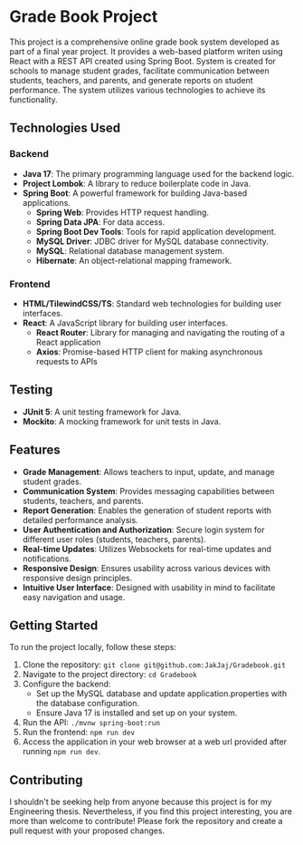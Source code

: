 # Grade Book Project

This project is a comprehensive online grade book system developed as part of a final year project. It provides a web-based platform writen using React with a REST API created using Spring Boot. System is created for schools to manage student grades, facilitate communication between students, teachers, and parents, and generate reports on student performance. The system utilizes various technologies to achieve its functionality. 

## Technologies Used

### Backend

- **Java 17**: The primary programming language used for the backend logic.
- **Project Lombok**: A library to reduce boilerplate code in Java.
- **Spring Boot**: A powerful framework for building Java-based applications.
    - **Spring Web**: Provides HTTP request handling.
    - **Spring Data JPA**: For data access.
    - **Spring Boot Dev Tools**: Tools for rapid application development.
    - **MySQL Driver**: JDBC driver for MySQL database connectivity.
    - **MySQL**: Relational database management system.
    - **Hibernate**: An object-relational mapping framework.

### Frontend

- **HTML/TilewindCSS/TS**: Standard web technologies for building user interfaces.
- **React**: A JavaScript library for building user interfaces.
    - **React Router**: Library for managing and navigating the routing of a React application
    - **Axios**: Promise-based HTTP client for making asynchronous requests to APIs

## Testing

- **JUnit 5**: A unit testing framework for Java.
- **Mockito**: A mocking framework for unit tests in Java.

## Features

- **Grade Management**: Allows teachers to input, update, and manage student grades.
- **Communication System**: Provides messaging capabilities between students, teachers, and parents.
- **Report Generation**: Enables the generation of student reports with detailed performance analysis.
- **User Authentication and Authorization**: Secure login system for different user roles (students, teachers, parents).
- **Real-time Updates**: Utilizes Websockets for real-time updates and notifications.
- **Responsive Design**: Ensures usability across various devices with responsive design principles.
- **Intuitive User Interface**: Designed with usability in mind to facilitate easy navigation and usage.

## Getting Started

To run the project locally, follow these steps:

1. Clone the repository: `git clone git@github.com:JakJaj/Gradebook.git`
2. Navigate to the project directory: `cd Gradebook`
3. Configure the backend:
     - Set up the MySQL database and update application.properties with the database configuration.
     - Ensure Java 17 is installed and set up on your system.
4. Run the API: `./mvnw spring-boot:run`
5. Run the frontend: `npm run dev`
5. Access the application in your web browser at a web url provided after running `npm run dev`.

## Contributing

I shouldn't be seeking help from anyone because this project is for my Engineering thesis. Nevertheless, if you find this project interesting, you are more than welcome to contribute! Please fork the repository and create a pull request with your proposed changes.
